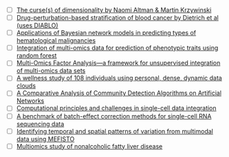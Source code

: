 - [ ] [The curse(s) of dimensionality by Naomi Altman & Martin Krzywinski](https://www.nature.com/articles/s41592-018-0019-)
- [ ] [Drug-perturbation-based stratification of blood cancer by Dietrich et al (uses DIABLO)](https://www.ncbi.nlm.nih.gov/pmc/articles/PMC5749541/)
- [ ] [Applications of Bayesian network models in predicting types of hematological malignancies](https://www.nature.com/articles/s41598-018-24758-5)
- [ ] [Integration of multi-omics data for prediction of phenotypic traits using random forest](https://pubmed.ncbi.nlm.nih.gov/27295212/)
- [ ] [Multi-Omics Factor Analysis—a framework for unsupervised integration of multi-omics data sets](https://www.embopress.org/doi/full/10.15252/msb.20178124)
- [ ] [A wellness study of 108 individuals using personal, dense, dynamic data clouds](https://www.[nature.com/articles/nbt.3870)
- [ ] [A Comparative Analysis of Community Detection Algorithms on Artificial Networks](https://www.nature.com/articles/srep30750)
- [ ] [Computational principles and challenges in single-cell data integration](https://www.nature.com/articles/s41587-021-00895-7)
- [ ] [A benchmark of batch-effect correction methods for single-cell RNA sequencing data](https://genomebiology.biomedcentral.com/articles/10.1186/s13059-019-1850-9)
- [ ] [Identifying temporal and spatial patterns of variation from multimodal data using MEFISTO](https://www.nature.com/articles/s41592-021-01343-9)
- [ ] [Multiomics study of nonalcoholic fatty liver disease](https://www.nature.com/articles/s41588-022-01199-5)
